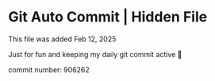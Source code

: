 # Git Auto Commit | Hidden File

This file was added Feb 12, 2025

Just for fun and keeping my daily git commit active 🤪

commit number: 906262
